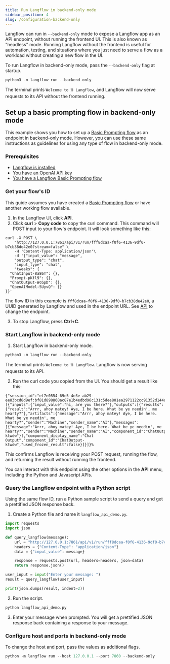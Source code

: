```yaml
---
title: Run Langflow in backend-only mode
sidebar_position: 4
slug: /configuration-backend-only
---
```


Langflow can run in `--backend-only` mode to expose a Langflow app as an API endpoint, without running the frontend UI.
This is also known as "headless" mode. Running Langflow without the frontend is useful for automation, testing, and situations where you just need to serve a flow as a workload without creating a new flow in the UI.

To run Langflow in backend-only mode, pass the `--backend-only` flag at startup.

```python
python3 -m langflow run --backend-only
```

The terminal prints `Welcome to ⛓ Langflow`, and Langflow will now serve requests to its API without the frontend running.

## Set up a basic prompting flow in backend-only mode

This example shows you how to set up a [Basic Prompting flow](/starter-projects-basic-prompting) as an endpoint in backend-only mode.
However, you can use these same instructions as guidelines for using any type of flow in backend-only mode.

### Prerequisites

- [Langflow is installed](/getting-started-installation)
- [You have an OpenAI API key](https://platform.openai.com/)
- [You have a Langflow Basic Prompting flow](/starter-projects-basic-prompting)

### Get your flow's ID

This guide assumes you have created a [Basic Prompting flow](/starter-projects-basic-prompting) or have another working flow available.

1. In the Langflow UI, click **API**.
2. Click **curl** &gt; **Copy code** to copy the curl command.
This command will POST input to your flow's endpoint.
It will look something like this:

```text
curl -X POST \
    "http://127.0.0.1:7861/api/v1/run/fff8dcaa-f0f6-4136-9df0-b7cb38de42e0?stream=false" \
    -H 'Content-Type: application/json'\
    -d '{"input_value": "message",
    "output_type": "chat",
    "input_type": "chat",
    "tweaks": {
  "ChatInput-8a86T": {},
  "Prompt-pKfl9": {},
  "ChatOutput-WcGpD": {},
  "OpenAIModel-5UyvQ": {}
}}'
```

The flow ID in this example is `fff8dcaa-f0f6-4136-9df0-b7cb38de42e0`, a UUID generated by Langflow and used in the endpoint URL.
See [API](/configuration-api-keys) to change the endpoint.

3. To stop Langflow, press **Ctrl+C**.

### Start Langflow in backend-only mode

1. Start Langflow in backend-only mode.

```python
python3 -m langflow run --backend-only
```

The terminal prints `Welcome to ⛓ Langflow`.
Langflow is now serving requests to its API.

2. Run the curl code you copied from the UI.
You should get a result like this:

```shell
{"session_id":"ef7e0554-69e5-4e3e-ab29-ee83bcd8d9ef:bf81d898868ac87e1b4edbd96c131c5dee801ea2971122cc91352d144a45b880","outputs":[{"inputs":{"input_value":"hi, are you there?"},"outputs":[{"results":{"result":"Arrr, ahoy matey! Aye, I be here. What be ye needin', me hearty?"},"artifacts":{"message":"Arrr, ahoy matey! Aye, I be here. What be ye needin', me hearty?","sender":"Machine","sender_name":"AI"},"messages":[{"message":"Arrr, ahoy matey! Aye, I be here. What be ye needin', me hearty?","sender":"Machine","sender_name":"AI","component_id":"ChatOutput-ktwdw"}],"component_display_name":"Chat Output","component_id":"ChatOutput-ktwdw","used_frozen_result":false}]}]}%
```

This confirms Langflow is receiving your POST request, running the flow, and returning the result without running the frontend.

You can interact with this endpoint using the other options in the **API** menu, including the Python and Javascript APIs.

### Query the Langflow endpoint with a Python script

Using the same flow ID, run a Python sample script to send a query and get a prettified JSON response back.

1. Create a Python file and name it `langflow_api_demo.py`.

```python
import requests
import json

def query_langflow(message):
    url = "http://127.0.0.1:7861/api/v1/run/fff8dcaa-f0f6-4136-9df0-b7cb38de42e0"
    headers = {"Content-Type": "application/json"}
    data = {"input_value": message}

    response = requests.post(url, headers=headers, json=data)
    return response.json()

user_input = input("Enter your message: ")
result = query_langflow(user_input)

print(json.dumps(result, indent=2))
```
2. Run the script.

```python
python langflow_api_demo.py
```

3. Enter your message when prompted.
You will get a prettified JSON response back containing a response to your message.

### Configure host and ports in backend-only mode

To change the host and port, pass the values as additional flags.

```python
python -m langflow run --host 127.0.0.1 --port 7860 --backend-only
```






